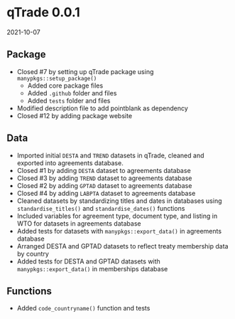 # qTrade 0.0.1

2021-10-07

## Package

* Closed #7 by setting up qTrade package using `manypkgs::setup_package()`
  * Added core package files
  * Added `.github` folder and files
  * Added `tests` folder and files
* Modified description file to add pointblank as dependency
* Closed #12 by adding package website

## Data

* Imported initial `DESTA` and `TREND` datasets in qTrade, cleaned and exported into agreements database.
* Closed #1 by adding `DESTA` dataset to agreements database
* Closed #3 by adding `TREND` dataset to agreements database
* Closed #2 by adding `GPTAD` dataset to agreements database
* Closed #4 by adding `LABPTA` dataset to agreements database
* Cleaned datasets by standardizing titles and dates in databases using `standardise_titles()` and  `standardise_dates()` functions
* Included variables for agreement type, document type, and listing in WTO for datasets in agreements database
* Added tests for datasets with `manypkgs::export_data()` in agreements database
* Arranged DESTA and GPTAD datasets to reflect treaty membership data by country
* Added tests for DESTA and GPTAD datasets with `manypkgs::export_data()` in memberships database

## Functions
* Added `code_countryname()` function and tests

